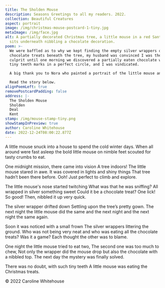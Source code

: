 ```yaml
---
title: The Sholden Mouse
description: Seasons Greetings to all my readers. 2022.
collection: Beautiful Creatures
aspect: portrait
image: /img/christmas-mouse-postcard-1-tiny.jpg
metaImage: /img/face.jpg
alt: A partially decorated Christmas tree, a little mouse in a red Santa hat
  sits underneath nibbling a chocolate decoration.
poem: >-
  We were baffled as to why we kept finding the empty silver wrappers of the
  chocolate treats beneath the tree, my husband was convinced I was the guilty
  culprit until one morning we discovered a partially eaten chocolate with tiny
  tiny teeth marks in a perfect circle, and I was vindicated.

  A big thank you to Nora who painted a portrait of the little mouse and allowed me to include it in the artwork for this postcard. 

  Read the story below.
alignPoemLeft: true
removePostcardPadding: false
address: |-
  The Sholden Mouse
  Sholden
  Deal
  Kent
stamp: /img/mouse-stamp-tiny.png
showStampInPreview: true
author: Caroline Whitehouse
date: 2022-12-24T08:00:22.877Z
---
```

A little mouse snuck into a house 
to spend the cold winter days. 
When all around were fast asleep 
the bold little mouse on nimble feet
scouted for tasty crumbs to eat.

One midnight mission, there came into vision
A tree indoors! The little mouse stared in awe.
It was covered in lights and shiny things
That tree hadn’t been there before. 
Ooh! Just perfect to climb and explore.

The little mouse's nose started twitching
What was that he was sniffing?
All wrapped in silver something sweet
Could it be a chocolate treat? One lick! 
So good! Then, nibbled it up very quick.

The silver wrapper drifted down 
Settling upon the tree’s pretty gown.
The next night the little mouse did the same
and the next night 
and the next night the same again.

Soon it was noticed with a small frown
The silver wrappers littering the ground.
Who was not being very neat and who was 
eating all the chocolate treats? Was it a game? 
Each thought the other was to blame.

One night the little mouse tried to eat two,
The second one was too much to chew,
Not only the wrapper did the mouse drop 
but also the chocolate with a nibbled top.
The next day the mystery was finally solved.

There was no doubt, with such tiny teeth
A little mouse was eating the Christmas treats.

© 2022 Caroline Whitehouse